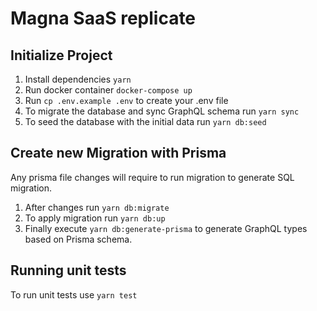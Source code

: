 # Magna SaaS replicate

## Initialize Project

1. Install dependencies `yarn`
2. Run docker container `docker-compose up`
3. Run `cp .env.example .env` to create your .env file
4. To migrate the database and sync GraphQL schema run `yarn sync`
5. To seed the database with the initial data run `yarn db:seed`

## Create new Migration with Prisma
Any prisma file changes will require to run migration to generate SQL migration.

1. After changes run `yarn db:migrate`
2. To apply migration run `yarn db:up`
3. Finally execute `yarn db:generate-prisma` to generate GraphQL types based on Prisma schema.

## Running unit tests

To run unit tests use `yarn test`
